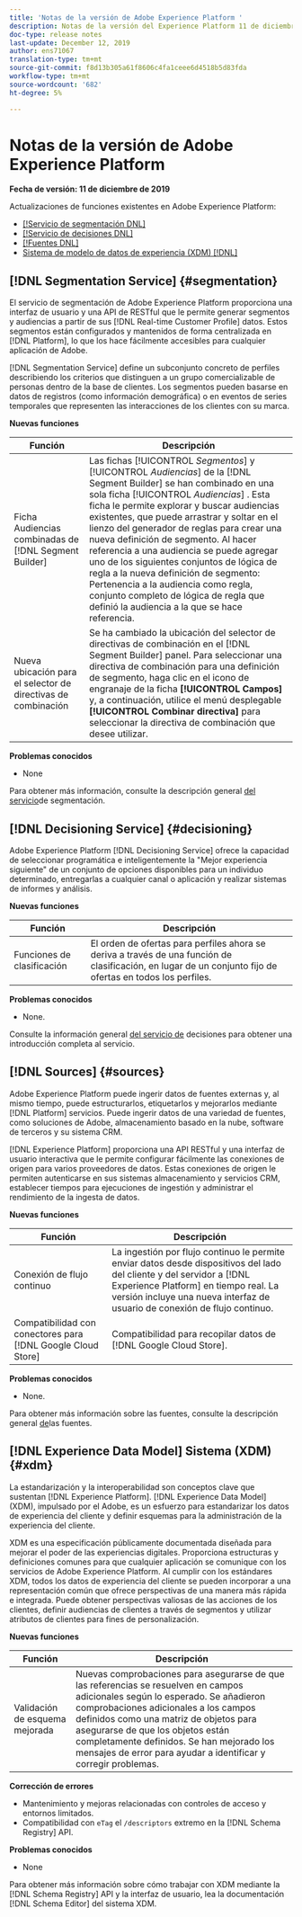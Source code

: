 ```yaml
---
title: 'Notas de la versión de Adobe Experience Platform '
description: Notas de la versión del Experience Platform 11 de diciembre de 2019
doc-type: release notes
last-update: December 12, 2019
author: ens71067
translation-type: tm+mt
source-git-commit: f8d13b305a61f8606c4fa1ceee6d4518b5d83fda
workflow-type: tm+mt
source-wordcount: '682'
ht-degree: 5%

---
```



# Notas de la versión de Adobe Experience Platform

**Fecha de versión: 11 de diciembre de 2019**

Actualizaciones de funciones existentes en Adobe Experience Platform:

* [[!Servicio de segmentación DNL]](#segmentation)
* [[!Servicio de decisiones DNL]](#decisioning)
* [[!Fuentes DNL]](#sources)
* [Sistema de modelo de datos de experiencia (XDM) [!DNL]](#xdm)

## [!DNL Segmentation Service] {#segmentation}

El servicio de segmentación de Adobe Experience Platform proporciona una interfaz de usuario y una API de RESTful que le permite generar segmentos y audiencias a partir de sus [!DNL Real-time Customer Profile] datos. Estos segmentos están configurados y mantenidos de forma centralizada en [!DNL Platform], lo que los hace fácilmente accesibles para cualquier aplicación de Adobe.

[!DNL Segmentation Service] define un subconjunto concreto de perfiles describiendo los criterios que distinguen a un grupo comercializable de personas dentro de la base de clientes. Los segmentos pueden basarse en datos de registros (como información demográfica) o en eventos de series temporales que representen las interacciones de los clientes con su marca.

**Nuevas funciones**

| Función | Descripción |
|--- | ---|
| Ficha Audiencias combinadas de [!DNL Segment Builder] | Las fichas [!UICONTROL _Segmentos_] y [!UICONTROL _Audiencias_] de la [!DNL Segment Builder] se han combinado en una sola ficha [!UICONTROL _Audiencias_] . Esta ficha le permite explorar y buscar audiencias existentes, que puede arrastrar y soltar en el lienzo del generador de reglas para crear una nueva definición de segmento. Al hacer referencia a una audiencia se puede agregar uno de los siguientes conjuntos de lógica de regla a la nueva definición de segmento: Pertenencia a la audiencia como regla, conjunto completo de lógica de regla que definió la audiencia a la que se hace referencia. |
| Nueva ubicación para el selector de directivas de combinación | Se ha cambiado la ubicación del selector de directivas de combinación en el [!DNL Segment Builder] panel. Para seleccionar una directiva de combinación para una definición de segmento, haga clic en el icono de engranaje de la ficha **[!UICONTROL Campos]** y, a continuación, utilice el menú desplegable **[!UICONTROL Combinar directiva]** para seleccionar la directiva de combinación que desee utilizar. |

**Problemas conocidos**

* None

Para obtener más información, consulte la descripción general [del servicio](../../segmentation/home.md)de segmentación.

## [!DNL Decisioning Service] {#decisioning}

Adobe Experience Platform [!DNL Decisioning Service] ofrece la capacidad de seleccionar programática e inteligentemente la &quot;Mejor experiencia siguiente&quot; de un conjunto de opciones disponibles para un individuo determinado, entregarlas a cualquier canal o aplicación y realizar sistemas de informes y análisis.

**Nuevas funciones**

| Función | Descripción |
| -----------| ---------- |
| Funciones de clasificación | El orden de ofertas para perfiles ahora se deriva a través de una función de clasificación, en lugar de un conjunto fijo de ofertas en todos los perfiles. |

**Problemas conocidos**

* None.

Consulte la información general [del servicio de](../../decisioning-service/home.md) decisiones para obtener una introducción completa al servicio.

## [!DNL Sources] {#sources}

Adobe Experience Platform puede ingerir datos de fuentes externas y, al mismo tiempo, puede estructurarlos, etiquetarlos y mejorarlos mediante [!DNL Platform] servicios. Puede ingerir datos de una variedad de fuentes, como soluciones de Adobe, almacenamiento basado en la nube, software de terceros y su sistema CRM.

[!DNL Experience Platform] proporciona una API RESTful y una interfaz de usuario interactiva que le permite configurar fácilmente las conexiones de origen para varios proveedores de datos. Estas conexiones de origen le permiten autenticarse en sus sistemas almacenamiento y servicios CRM, establecer tiempos para ejecuciones de ingestión y administrar el rendimiento de la ingesta de datos.

**Nuevas funciones**

| Función | Descripción |
| ---------- | ------------ |
| Conexión de flujo continuo | La ingestión por flujo continuo le permite enviar datos desde dispositivos del lado del cliente y del servidor a [!DNL Experience Platform] en tiempo real. La versión incluye una nueva interfaz de usuario de conexión de flujo continuo. |
| Compatibilidad con conectores para [!DNL Google Cloud Store] | Compatibilidad para recopilar datos de [!DNL Google Cloud Store]. |

**Problemas conocidos**

* None.

Para obtener más información sobre las fuentes, consulte la descripción general [de](../../sources/home.md)las fuentes.

## [!DNL Experience Data Model] Sistema (XDM) {#xdm}

La estandarización y la interoperabilidad son conceptos clave que sustentan [!DNL Experience Platform]. [!DNL Experience Data Model] (XDM), impulsado por el Adobe, es un esfuerzo para estandarizar los datos de experiencia del cliente y definir esquemas para la administración de la experiencia del cliente.

XDM es una especificación públicamente documentada diseñada para mejorar el poder de las experiencias digitales. Proporciona estructuras y definiciones comunes para que cualquier aplicación se comunique con los servicios de Adobe Experience Platform. Al cumplir con los estándares XDM, todos los datos de experiencia del cliente se pueden incorporar a una representación común que ofrece perspectivas de una manera más rápida e integrada. Puede obtener perspectivas valiosas de las acciones de los clientes, definir audiencias de clientes a través de segmentos y utilizar atributos de clientes para fines de personalización.

**Nuevas funciones**

| Función | Descripción |
|--- | ---|
| Validación de esquema mejorada | Nuevas comprobaciones para asegurarse de que las referencias se resuelven en campos adicionales según lo esperado. Se añadieron comprobaciones adicionales a los campos definidos como una matriz de objetos para asegurarse de que los objetos están completamente definidos. Se han mejorado los mensajes de error para ayudar a identificar y corregir problemas. |

**Corrección de errores**

* Mantenimiento y mejoras relacionadas con controles de acceso y entornos limitados.
* Compatibilidad con `eTag` el `/descriptors` extremo en la [!DNL Schema Registry] API.

**Problemas conocidos**

* None

Para obtener más información sobre cómo trabajar con XDM mediante la [!DNL Schema Registry] API y la interfaz de usuario, lea la documentación [!DNL Schema Editor] del sistema [](../../xdm/home.md)XDM.